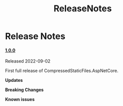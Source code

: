 ﻿---
uid: A.ReleaseNotes
title: ReleaseNotes
---
# Release Notes

#### [1.0.0](https://github.com/Material-Blazor/CompressedStaticFiles.AspNetCore/tree/1.0.0)

Released 2022-09-02

First full release of CompressedStaticFiles.AspNetCore.

**Updates**

**Breaking Changes**

**Known issues**
